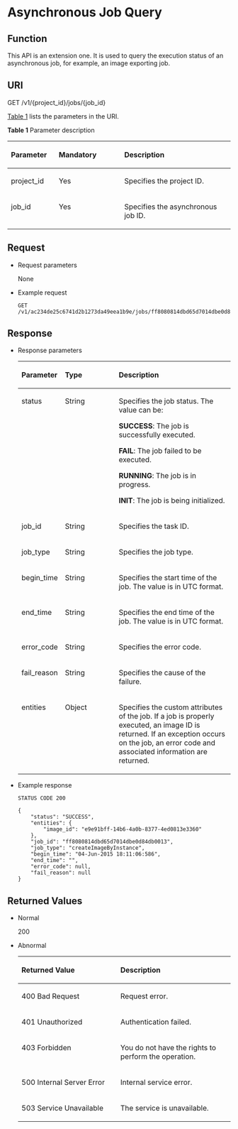 # Asynchronous Job Query<a name="EN-US_TOPIC_0022473688"></a>

## Function<a name="section6534076917543"></a>

This API is an extension one. It is used to query the execution status of an asynchronous job, for example, an image exporting job.

## URI<a name="section5323664117543"></a>

GET /v1/\{project\_id\}/jobs/\{job\_id\}

[Table 1](#table4357530317543)  lists the parameters in the URI.

**Table  1**  Parameter description

<a name="table4357530317543"></a>
<table><thead align="left"><tr id="row4437355317543"><th class="cellrowborder" valign="top" width="21.43%" id="mcps1.2.4.1.1"><p id="p3748803717543"><a name="p3748803717543"></a><a name="p3748803717543"></a><strong id="b24725868162658"><a name="b24725868162658"></a><a name="b24725868162658"></a>Parameter</strong></p>
</th>
<th class="cellrowborder" valign="top" width="29.349999999999998%" id="mcps1.2.4.1.2"><p id="p1663218617543"><a name="p1663218617543"></a><a name="p1663218617543"></a>Mandatory</p>
</th>
<th class="cellrowborder" valign="top" width="49.220000000000006%" id="mcps1.2.4.1.3"><p id="p502984817543"><a name="p502984817543"></a><a name="p502984817543"></a>Description</p>
</th>
</tr>
</thead>
<tbody><tr id="row476451817543"><td class="cellrowborder" valign="top" width="21.43%" headers="mcps1.2.4.1.1 "><p id="p5038164417543"><a name="p5038164417543"></a><a name="p5038164417543"></a>project_id</p>
</td>
<td class="cellrowborder" valign="top" width="29.349999999999998%" headers="mcps1.2.4.1.2 "><p id="p5438136317543"><a name="p5438136317543"></a><a name="p5438136317543"></a>Yes</p>
</td>
<td class="cellrowborder" valign="top" width="49.220000000000006%" headers="mcps1.2.4.1.3 "><p id="p4281427417543"><a name="p4281427417543"></a><a name="p4281427417543"></a>Specifies the project ID.</p>
</td>
</tr>
<tr id="row4978415317543"><td class="cellrowborder" valign="top" width="21.43%" headers="mcps1.2.4.1.1 "><p id="p598456817543"><a name="p598456817543"></a><a name="p598456817543"></a>job_id</p>
</td>
<td class="cellrowborder" valign="top" width="29.349999999999998%" headers="mcps1.2.4.1.2 "><p id="p1498798817543"><a name="p1498798817543"></a><a name="p1498798817543"></a>Yes</p>
</td>
<td class="cellrowborder" valign="top" width="49.220000000000006%" headers="mcps1.2.4.1.3 "><p id="p606747617543"><a name="p606747617543"></a><a name="p606747617543"></a>Specifies the asynchronous job ID.</p>
</td>
</tr>
</tbody>
</table>

## Request<a name="section5460728517543"></a>

-   Request parameters

    None

-   Example request

    ```
    GET /v1/ac234de25c6741d2b1273da49eea1b9e/jobs/ff8080814dbd65d7014dbe0d84db0013
    ```


## Response<a name="section5889951917543"></a>

-   Response parameters

    <a name="table528379811520"></a>
    <table><thead align="left"><tr id="row1392930311520"><th class="cellrowborder" valign="top" width="19.470000000000002%" id="mcps1.1.4.1.1"><p id="p5453179311520"><a name="p5453179311520"></a><a name="p5453179311520"></a>Parameter</p>
    </th>
    <th class="cellrowborder" valign="top" width="25.56%" id="mcps1.1.4.1.2"><p id="p574394205922"><a name="p574394205922"></a><a name="p574394205922"></a>Type</p>
    </th>
    <th class="cellrowborder" valign="top" width="54.97%" id="mcps1.1.4.1.3"><p id="p5499914011520"><a name="p5499914011520"></a><a name="p5499914011520"></a>Description</p>
    </th>
    </tr>
    </thead>
    <tbody><tr id="row2574533511520"><td class="cellrowborder" valign="top" width="19.470000000000002%" headers="mcps1.1.4.1.1 "><p id="p499736211520"><a name="p499736211520"></a><a name="p499736211520"></a>status</p>
    </td>
    <td class="cellrowborder" valign="top" width="25.56%" headers="mcps1.1.4.1.2 "><p id="p46525967205922"><a name="p46525967205922"></a><a name="p46525967205922"></a>String</p>
    </td>
    <td class="cellrowborder" valign="top" width="54.97%" headers="mcps1.1.4.1.3 "><p id="p213318211520"><a name="p213318211520"></a><a name="p213318211520"></a>Specifies the job status. The value can be:</p>
    <p id="p1919864211520"><a name="p1919864211520"></a><a name="p1919864211520"></a><strong id="b39049298151716"><a name="b39049298151716"></a><a name="b39049298151716"></a>SUCCESS</strong>: The job is successfully executed.</p>
    <p id="p3857005011520"><a name="p3857005011520"></a><a name="p3857005011520"></a><strong id="b55570798151716"><a name="b55570798151716"></a><a name="b55570798151716"></a>FAIL</strong>: The job failed to be executed.</p>
    <p id="p1158613711520"><a name="p1158613711520"></a><a name="p1158613711520"></a><strong id="b3103968151716"><a name="b3103968151716"></a><a name="b3103968151716"></a>RUNNING</strong>: The job is in progress.</p>
    <p id="p3716637511520"><a name="p3716637511520"></a><a name="p3716637511520"></a><strong id="b39990109151716"><a name="b39990109151716"></a><a name="b39990109151716"></a>INIT</strong>: The job is being initialized.</p>
    </td>
    </tr>
    <tr id="row6606192511520"><td class="cellrowborder" valign="top" width="19.470000000000002%" headers="mcps1.1.4.1.1 "><p id="p4941574211520"><a name="p4941574211520"></a><a name="p4941574211520"></a>job_id</p>
    </td>
    <td class="cellrowborder" valign="top" width="25.56%" headers="mcps1.1.4.1.2 "><p id="p10506968205922"><a name="p10506968205922"></a><a name="p10506968205922"></a>String</p>
    </td>
    <td class="cellrowborder" valign="top" width="54.97%" headers="mcps1.1.4.1.3 "><p id="p4325217111520"><a name="p4325217111520"></a><a name="p4325217111520"></a>Specifies the task ID.</p>
    </td>
    </tr>
    <tr id="row5372522511520"><td class="cellrowborder" valign="top" width="19.470000000000002%" headers="mcps1.1.4.1.1 "><p id="p5677596811520"><a name="p5677596811520"></a><a name="p5677596811520"></a>job_type</p>
    </td>
    <td class="cellrowborder" valign="top" width="25.56%" headers="mcps1.1.4.1.2 "><p id="p45758078205922"><a name="p45758078205922"></a><a name="p45758078205922"></a>String</p>
    </td>
    <td class="cellrowborder" valign="top" width="54.97%" headers="mcps1.1.4.1.3 "><p id="p3545068711520"><a name="p3545068711520"></a><a name="p3545068711520"></a>Specifies the job type.</p>
    </td>
    </tr>
    <tr id="row5062073411520"><td class="cellrowborder" valign="top" width="19.470000000000002%" headers="mcps1.1.4.1.1 "><p id="p663876511520"><a name="p663876511520"></a><a name="p663876511520"></a>begin_time</p>
    </td>
    <td class="cellrowborder" valign="top" width="25.56%" headers="mcps1.1.4.1.2 "><p id="p15416808205922"><a name="p15416808205922"></a><a name="p15416808205922"></a>String</p>
    </td>
    <td class="cellrowborder" valign="top" width="54.97%" headers="mcps1.1.4.1.3 "><p id="p86908111520"><a name="p86908111520"></a><a name="p86908111520"></a>Specifies the start time of the job. The value is in UTC format. </p>
    </td>
    </tr>
    <tr id="row782172911520"><td class="cellrowborder" valign="top" width="19.470000000000002%" headers="mcps1.1.4.1.1 "><p id="p2958027411520"><a name="p2958027411520"></a><a name="p2958027411520"></a>end_time</p>
    </td>
    <td class="cellrowborder" valign="top" width="25.56%" headers="mcps1.1.4.1.2 "><p id="p40801918205922"><a name="p40801918205922"></a><a name="p40801918205922"></a>String</p>
    </td>
    <td class="cellrowborder" valign="top" width="54.97%" headers="mcps1.1.4.1.3 "><p id="p4719198811520"><a name="p4719198811520"></a><a name="p4719198811520"></a>Specifies the end time of the job. The value is in UTC format. </p>
    </td>
    </tr>
    <tr id="row2207471011520"><td class="cellrowborder" valign="top" width="19.470000000000002%" headers="mcps1.1.4.1.1 "><p id="p4322112411520"><a name="p4322112411520"></a><a name="p4322112411520"></a>error_code</p>
    </td>
    <td class="cellrowborder" valign="top" width="25.56%" headers="mcps1.1.4.1.2 "><p id="p16621098205922"><a name="p16621098205922"></a><a name="p16621098205922"></a>String</p>
    </td>
    <td class="cellrowborder" valign="top" width="54.97%" headers="mcps1.1.4.1.3 "><p id="p1125016611520"><a name="p1125016611520"></a><a name="p1125016611520"></a>Specifies the error code.</p>
    </td>
    </tr>
    <tr id="row3414263711520"><td class="cellrowborder" valign="top" width="19.470000000000002%" headers="mcps1.1.4.1.1 "><p id="p1409017611520"><a name="p1409017611520"></a><a name="p1409017611520"></a>fail_reason</p>
    </td>
    <td class="cellrowborder" valign="top" width="25.56%" headers="mcps1.1.4.1.2 "><p id="p4131665205922"><a name="p4131665205922"></a><a name="p4131665205922"></a>String</p>
    </td>
    <td class="cellrowborder" valign="top" width="54.97%" headers="mcps1.1.4.1.3 "><p id="p45364511520"><a name="p45364511520"></a><a name="p45364511520"></a>Specifies the cause of the failure.</p>
    </td>
    </tr>
    <tr id="row408280811520"><td class="cellrowborder" valign="top" width="19.470000000000002%" headers="mcps1.1.4.1.1 "><p id="p6227201211520"><a name="p6227201211520"></a><a name="p6227201211520"></a>entities</p>
    </td>
    <td class="cellrowborder" valign="top" width="25.56%" headers="mcps1.1.4.1.2 "><p id="p66229469205922"><a name="p66229469205922"></a><a name="p66229469205922"></a>Object</p>
    </td>
    <td class="cellrowborder" valign="top" width="54.97%" headers="mcps1.1.4.1.3 "><p id="p1086820511520"><a name="p1086820511520"></a><a name="p1086820511520"></a>Specifies the custom attributes of the job. If a job is properly executed, an image ID is returned. If an exception occurs on the job, an error code and associated information are returned. </p>
    </td>
    </tr>
    </tbody>
    </table>


-   Example response

    ```
    STATUS CODE 200
    ```

    ```
    {
        "status": "SUCCESS",
        "entities": {
            "image_id": "e9e91bff-14b6-4a0b-8377-4ed0813e3360"
        },
        "job_id": "ff8080814dbd65d7014dbe0d84db0013",
        "job_type": "createImageByInstance",
        "begin_time": "04-Jun-2015 18:11:06:586",
        "end_time": "",
        "error_code": null,
        "fail_reason": null
    }
    ```


## Returned Values<a name="section3678893217543"></a>

-   Normal

    200

-   Abnormal

    <a name="table395981717657"></a>
    <table><thead align="left"><tr id="row1597872817657"><th class="cellrowborder" valign="top" width="46.54%" id="mcps1.1.3.1.1"><p id="p1920862517657"><a name="p1920862517657"></a><a name="p1920862517657"></a><strong id="b68331162733"><a name="b68331162733"></a><a name="b68331162733"></a>Returned Value</strong></p>
    </th>
    <th class="cellrowborder" valign="top" width="53.459999999999994%" id="mcps1.1.3.1.2"><p id="p1239479817657"><a name="p1239479817657"></a><a name="p1239479817657"></a><strong id="b60746752162737"><a name="b60746752162737"></a><a name="b60746752162737"></a>Description</strong></p>
    </th>
    </tr>
    </thead>
    <tbody><tr id="row6445460017657"><td class="cellrowborder" valign="top" width="46.54%" headers="mcps1.1.3.1.1 "><p id="p5344010217657"><a name="p5344010217657"></a><a name="p5344010217657"></a>400 Bad Request</p>
    </td>
    <td class="cellrowborder" valign="top" width="53.459999999999994%" headers="mcps1.1.3.1.2 "><p id="p3368100917657"><a name="p3368100917657"></a><a name="p3368100917657"></a>Request error.</p>
    </td>
    </tr>
    <tr id="row3469362617657"><td class="cellrowborder" valign="top" width="46.54%" headers="mcps1.1.3.1.1 "><p id="p5872033917657"><a name="p5872033917657"></a><a name="p5872033917657"></a>401 Unauthorized</p>
    </td>
    <td class="cellrowborder" valign="top" width="53.459999999999994%" headers="mcps1.1.3.1.2 "><p id="p5872698817657"><a name="p5872698817657"></a><a name="p5872698817657"></a>Authentication failed.</p>
    </td>
    </tr>
    <tr id="row5878084417657"><td class="cellrowborder" valign="top" width="46.54%" headers="mcps1.1.3.1.1 "><p id="p6362789617657"><a name="p6362789617657"></a><a name="p6362789617657"></a>403 Forbidden</p>
    </td>
    <td class="cellrowborder" valign="top" width="53.459999999999994%" headers="mcps1.1.3.1.2 "><p id="p5358597717657"><a name="p5358597717657"></a><a name="p5358597717657"></a>You do not have the rights to perform the operation.</p>
    </td>
    </tr>
    <tr id="row1251175317657"><td class="cellrowborder" valign="top" width="46.54%" headers="mcps1.1.3.1.1 "><p id="p681909217657"><a name="p681909217657"></a><a name="p681909217657"></a>500 Internal Server Error</p>
    </td>
    <td class="cellrowborder" valign="top" width="53.459999999999994%" headers="mcps1.1.3.1.2 "><p id="p1547559217657"><a name="p1547559217657"></a><a name="p1547559217657"></a>Internal service error.</p>
    </td>
    </tr>
    <tr id="row506260017657"><td class="cellrowborder" valign="top" width="46.54%" headers="mcps1.1.3.1.1 "><p id="p741745117657"><a name="p741745117657"></a><a name="p741745117657"></a>503 Service Unavailable</p>
    </td>
    <td class="cellrowborder" valign="top" width="53.459999999999994%" headers="mcps1.1.3.1.2 "><p id="p6394266717657"><a name="p6394266717657"></a><a name="p6394266717657"></a>The service is unavailable.</p>
    </td>
    </tr>
    </tbody>
    </table>


